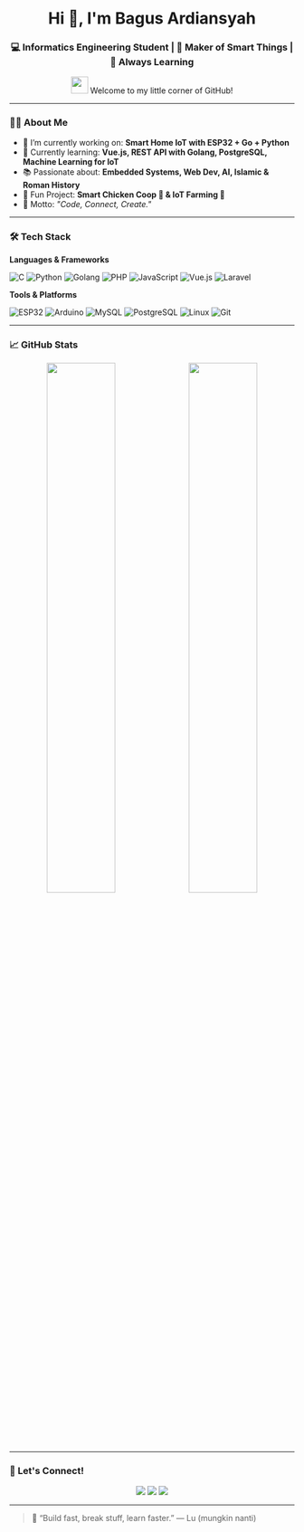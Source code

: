 <h1 align="center">Hi 👋, I'm Bagus Ardiansyah</h1>
<h3 align="center">💻 Informatics Engineering Student | 🔧 Maker of Smart Things | 🌱 Always Learning</h3>

<p align="center">
  <img src="https://media.giphy.com/media/hvRJCLFzcasrR4ia7z/giphy.gif" width="30"/> 
  Welcome to my little corner of GitHub!
</p>

---

### 👨‍💻 About Me

- 🔭 I’m currently working on: **Smart Home IoT with ESP32 + Go + Python**
- 🌱 Currently learning: **Vue.js, REST API with Golang, PostgreSQL, Machine Learning for IoT**
- 📚 Passionate about: **Embedded Systems, Web Dev, AI, Islamic & Roman History**
- 📖 Fun Project: **Smart Chicken Coop 🐔 & IoT Farming 🌾**
- 🧠 Motto: *"Code, Connect, Create."*

---

### 🛠️ Tech Stack

**Languages & Frameworks**
  
![C](https://img.shields.io/badge/C-00599C?style=flat&logo=c&logoColor=white)
![Python](https://img.shields.io/badge/Python-3776AB?style=flat&logo=python&logoColor=white)
![Golang](https://img.shields.io/badge/Go-00ADD8?style=flat&logo=go&logoColor=white)
![PHP](https://img.shields.io/badge/PHP-777BB4?style=flat&logo=php&logoColor=white)
![JavaScript](https://img.shields.io/badge/JavaScript-F7DF1E?style=flat&logo=javascript&logoColor=black)
![Vue.js](https://img.shields.io/badge/Vue.js-35495E?style=flat&logo=vue.js&logoColor=4FC08D)
![Laravel](https://img.shields.io/badge/Laravel-F05340?style=flat&logo=laravel&logoColor=white)

**Tools & Platforms**

![ESP32](https://img.shields.io/badge/ESP32-000000?style=flat&logo=espressif&logoColor=white)
![Arduino](https://img.shields.io/badge/Arduino-00979D?style=flat&logo=arduino&logoColor=white)
![MySQL](https://img.shields.io/badge/MySQL-4479A1?style=flat&logo=mysql&logoColor=white)
![PostgreSQL](https://img.shields.io/badge/PostgreSQL-336791?style=flat&logo=postgresql&logoColor=white)
![Linux](https://img.shields.io/badge/Linux-FCC624?style=flat&logo=linux&logoColor=black)
![Git](https://img.shields.io/badge/Git-F05032?style=flat&logo=git&logoColor=white)

---

### 📈 GitHub Stats

<p align="center">
  <img src="https://github-readme-stats.vercel.app/api?username=BagusA23&show_icons=true&theme=radical" width="49%">
  <img src="https://github-readme-streak-stats.herokuapp.com/?user=BagusA23&theme=radical" width="49%">
</p>

---

### 🔗 Let's Connect!

<p align="center">
  <a href="https://www.linkedin.com/in/bagus-ardiansyah23/"><img src="https://img.shields.io/badge/LinkedIn-blue?style=flat&logo=linkedin&logoColor=white"/></a>
  <a href="mailto:bagus@example.com"><img src="https://img.shields.io/badge/Gmail-D14836?style=flat&logo=gmail&logoColor=white"/></a>
  <a href="https://github.com/BagusA23"><img src="https://img.shields.io/badge/GitHub-100000?style=flat&logo=github&logoColor=white"/></a>
</p>

---

> 🚀 “Build fast, break stuff, learn faster.” — Lu (mungkin nanti)

